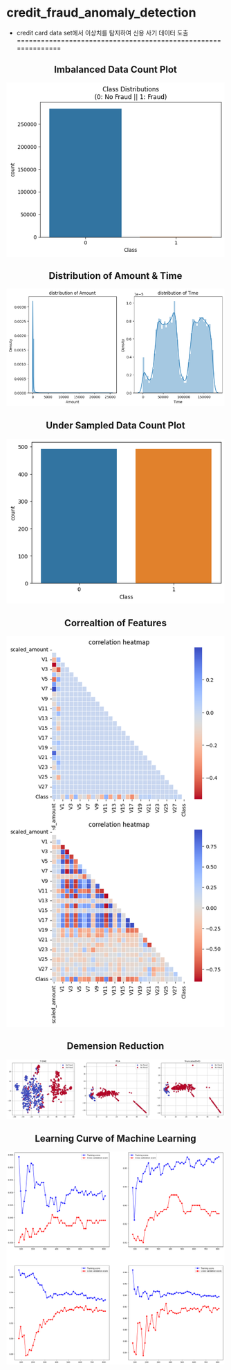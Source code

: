 # credit_fraud_anomaly_detection<br>
* credit card data set에서 이상치를 탐지하여 신용 사기 데이터 도출
==============================================================


<div align="center">

## Imbalanced Data Count Plot
![countPlot](./visualization/countPlot1.png)

## Distribution of Amount & Time
![distplot](./visualization/distPlot.png)

## Under Sampled Data Count Plot
![countPlot](./visualization/countPlot2.png)

## Correaltion of Features
![correaltion](./visualization/correlation.png)

## Demension Reduction
![dimensionReduction](./visualization/dimension_reduction.png)

## Learning Curve of Machine Learning
![learningCurve](./visualization/learning_curve.png)

</div>
